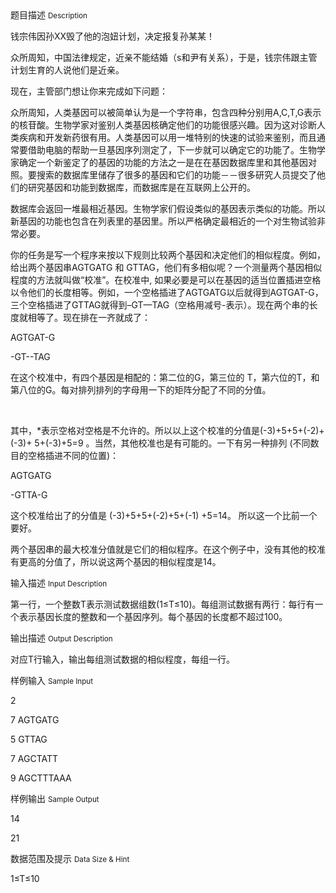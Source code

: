 <div class="panel panel-default">
<div class="area-title">
<span>
题目描述
<small>Description</small>
</span></div>
<div class="panel-body">

<p>钱宗伟因孙XX毁了他的泡妞计划，决定报复孙某某！</p>
<p>众所周知，中国法律规定，近亲不能结婚（s和尹有关系），于是，钱宗伟跟主管计划生育的人说他们是近亲。</p>
<p>现在，主管部门想让你来完成如下问题：</p>
<p>众所周知，人类基因可以被简单认为是一个字符串，包含四种分别用A,C,T,G表示的核苷酸。生物学家对鉴别人类基因核确定他们的功能很感兴趣。因为这对诊断人类疾病和开发新药很有用。人类基因可以用一堆特别的快速的试验来鉴别，而且通常要借助电脑的帮助一旦基因序列测定了，下一步就可以确定它的功能了。生物学家确定一个新鉴定了的基因的功能的方法之一是在在基因数据库里和其他基因对照。要搜索的数据库里储存了很多的基因和它们的功能－－很多研究人员提交了他们的研究基因和功能到数据库，而数据库是在互联网上公开的。</p>
<p>数据库会返回一堆最相近基因。生物学家们假设类似的基因表示类似的功能。所以新基因的功能也包含在列表里的基因里。所以严格确定最相近的一个对生物试验非常必要。</p>
<p>你的任务是写一个程序来按以下规则比较两个基因和决定他们的相似程度。例如，给出两个基因串AGTGATG 和 GTTAG，他们有多相似呢？一个测量两个基因相似程度的方法就叫做“校准”。在校准中, 如果必要是可以在基因的适当位置插进空格以令他们的长度相等。例如，一个空格插进了AGTGATG以后就得到AGTGAT-G，三个空格插进了GTTAG就得到–GT—TAG（空格用减号-表示）。现在两个串的长度就相等了。现在排在一齐就成了：</p>
<p>AGTGAT-G</p>
<p>-GT--TAG</p>
<p>在这个校准中，有四个基因是相配的：第二位的G，第三位的 T，第六位的T，和第八位的G。每对排列排列的字母用一下的矩阵分配了不同的分值。</p>
<p> </p>
<p>其中，*表示空格对空格是不允许的。所以以上这个校准的分值是(-3)+5+5+(-2)+(-3)+ 5+(-3)+5=9 。当然，其他校准也是有可能的。一下有另一种排列 (不同数目的空格插进不同的位置)：</p>
<p>AGTGATG</p>
<p>-GTTA-G</p>
<p>这个校准给出了的分值是 (-3)+5+5+(-2)+5+(-1) +5=14。 所以这一个比前一个要好。</p>
<p>两个基因串的最大校准分值就是它们的相似程序。在这个例子中，没有其他的校准有更高的分值了，所以说这两个基因的相似程度是14。</p>

</div>
</div>

<div class="panel panel-default">
<div class="area-title">
<span>
输入描述
<small>Input Description</small>
</span></div>
<div class="panel-body">
<p>第一行，一个整数T表示测试数据组数(1≤T≤10)。每组测试数据有两行：每行有一个表示基因长度的整数和一个基因序列。每个基因的长度都不超过100。</p>

</div>
</div>
<div  class="panel panel-default">
<div class="area-title">
<span>
输出描述
<small>Output Description</small>
</span></div>
<div class="panel-body">

<p align="left">对应T行输入，输出每组测试数据的相似程度，每组一行。</p>

</div>
</div>


<div class="panel panel-default">
<div class="area-title">
<span>
样例输入
<small>Sample Input</small>
</span></div>
<div class="panel-body">
<p>2</p>
<p>7 AGTGATG</p>
<p>5 GTTAG</p>
<p>7 AGCTATT</p>
<p>9 AGCTTTAAA</p>

</div>
</div>

<div class="panel panel-default">
<div class="area-title">
<span>
样例输出
<small>Sample Output</small>
</span></div>
<div class="panel-body">
<p>14</p>
<p>21</p>

</div>
</div>

<div class="panel panel-default">
<div class="area-title">
<span>
数据范围及提示
<small>Data Size & Hint</small>
</span></div>
<div class="panel-body">
<p>1≤T≤10</p>
</div>
</div>
